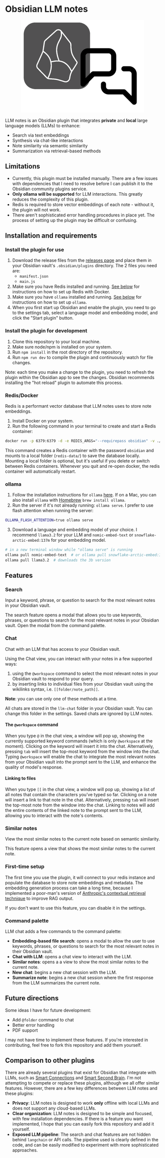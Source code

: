 # Obsidian LLM notes

<div style="text-align: center" align="center">

![logo](assets/obsidian-llm-notes-logo.webp)

</div>

LLM notes is an Obsidian plugin that integrates **private** and **local** large language models (LLMs) to enhance:

- Search via text embeddings
- Synthesis via chat-like interactions
- Note similarity via semantic similarity
- Summarization via retrieval-based methods

## Limitations

- Currently, this plugin must be installed manually. There are a few issues with dependencies that I need to resolve before I can publish it to the Obsidian community plugins service.
- **Only ollama will be supported** for LLM interactions. This greatly reduces the complexity of this plugin.
- Redis is required to store vector embeddings of each note - without it, the plugin will not work.
- There aren't sophisticated error handling procedures in place yet. The process of setting up the plugin may be difficult or confusing.

## Installation and requirements

### Install the plugin for use

1. Download the release files from the [releases page](https://github.com/wingillis/obsidian-llm-notes/releases) and place them in your Obsidian vault's `.obsidian/plugins` directory. The 2 files you need are:
   - `manifest.json`
   - `main.js`
2. Make sure you have Redis installed and running. [See below](#redisdocker) for instructions on how to set up Redis with Docker.
3. Make sure you have `ollama` installed and running. [See below](#ollama) for instructions on how to set up `ollama`.
4. When you first start up Obsidian and enable the plugin, you need to go to the settings tab, select a language model and embedding model, and click the "Start plugin" button.

### Install the plugin for development

1. Clone this repository to your local machine.
2. Make sure node/npm is installed on your system.
3. Run `npm install` in the root directory of the repository.
4. Run `npm run dev` to compile the plugin and continuously watch for file changes.

Note: each time you make a change to the plugin, you need to refresh the plugin within the Obsidian app to see the changes.
Obsidian recommends installing the "hot reload" plugin to automate this process.

### Redis/Docker

Redis is a performant vector database that LLM notes uses to store note embeddings.

1. Install Docker on your system.
2. Run the following command in your terminal to create and start a Redis container:

```bash
docker run -p 6379:6379 -d -e REDIS_ARGS="--requirepass obsidian" -v ./redis-data:/data --restart unless-stopped --name redis redis/redis-stack-server:latest
```

This command creates a Redis container with the password `obsidian` and mounts to a local folder (`redis-data/`) to save the database locally.
Mounting a local folder is optional, but it's useful if you delete or switch between Redis containers.
Whenever you quit and re-open docker, the redis container will automatically restart.

### ollama

1. Follow the installation instructions for `ollama` [here](https://ollama.com/download).
If on a Mac, you can also install `ollama` with [Homebrew](https://formulae.brew.sh/formula/ollama) `brew install ollama`.
2. Run the server if it's not already running: `ollama serve`. I prefer to use flash attention when running the server:

```bash
OLLAMA_FLASH_ATTENTION=true ollama serve
```

3. Download a language and embedding model of your choice.
I recommend `llama3.2` for your LLM and `nomic-embed-text` or `snowflake-arctic-embed:137m` for your embedding model.

```bash
# in a new terminal window while "ollama serve" is running
ollama pull nomic-embed-text  # or ollama pull snowflake-arctic-embed:137m
ollama pull llama3.2  # downloads the 3b version
```

## Features

### Search

Input a keyword, phrase, or question to search for the most relevant notes in your Obsidian vault.

The search feature opens a modal that allows you to use keywords, phrases, or questions to search for the most relevant notes in your Obsidian vault.
Open the modal from the command palette.

### Chat

Chat with an LLM that has access to your Obsidian vault.

Using the Chat view, you can interact with your notes in a few supported ways:

1. using the `@workspace` command to select the most relevant notes in your Obsidian vault to respond to your query.
2. by inserting links to individual files from your Obsidian vault using the wikilinks syntax, i.e. `[[folder/note_path]]`.

**Note**: you can use only one of these methods at a time.

All chats are stored in the `llm-chat` folder in your Obsidian vault.
You can change this folder in the settings.
Saved chats are ignored by LLM notes.

#### The `@workspace` command

When you type `@` in the chat view, a window will pop up, showing the currently supported keyword commands (which is only `@workspace` at the moment).
Clicking on the keyword will insert it into the chat.
Alternatively, pressing `tab` will insert the top-most keyword from the window into the chat.
Typing `@workspace` will enable the chat to integrate the most relevant notes from your Obsidian vault into the prompt sent to the LLM, and enhance the quality of model's response.

#### Linking to files

When you type `[[` in the chat view, a window will pop up, showing a list of all notes that contain the characters you've typed so far.
Clicking on a note will insert a link to that note in the chat.
Alternatively, pressing `tab` will insert the top-most note from the window into the chat.
Linking to notes will add the entire contents of the linked note to the prompt sent to the LLM, allowing you to interact with the note's contents.

### Similar notes

View the most similar notes to the current note based on semantic similarity.

This feature opens a view that shows the most similar notes to the current note.

### First-time setup

The first time you use the plugin, it will connect to your redis instance and populate the database to store note embeddings and metadata.
The embedding generation process can take a long time, because I implemented a poor-man's version of [Anthropic's contextual retrieval technique](https://www.anthropic.com/news/contextual-retrieval) to improve RAG output.

If you don't want to use this feature, you can disable it in the settings.

### Command palette

LLM chat adds a few commands to the command palette:

- **Embedding-based file search**: opens a modal to allow the user to use keywords, phrases, or questions to search for the most relevant notes in their Obsidian vault.
- **Chat with LLM**: opens a chat view to interact with the LLM.
- **Similar notes**: opens a a view to show the most similar notes to the current note.
- **New chat**: begins a new chat session with the LLM.
- **Summarize note**: begins a new chat session where the first response from the LLM summarizes the current note.

## Future directions

Some ideas I have for future development:

- Add `@folder` command to chat
- Better error handling
- PDF support

I may not have time to implement these features. If you're interested in contributing, feel free to fork this repository and add them yourself.

## Comparison to other plugins

There are already several plugins that exist for Obsidian that integrate with LLMs, such as [Smart Connections](https://github.com/brianpetro/obsidian-smart-connections)
and [Smart Second Brain](https://github.com/your-papa/obsidian-Smart2Brain).
I'm not attempting to compete or replace these plugins, although we all offer similar features.
However, there are a few key differences between LLM notes and these plugins:

- **Privacy**: LLM notes is designed to work **only** offline with local LLMs and does not support any cloud-based LLMs.
- **Clear organization**: LLM notes is designed to be simple and focused, with few installation dependencies. If there is a feature you want implemented, I hope that you can easily fork this repository and add it yourself.
- **Exposed LLM pipeline**: The search and chat features are not hidden behind `langchain` or API calls. The pipeline used is clearly defined in the code, and can be easily modified to experiment with more sophisticated approaches.
